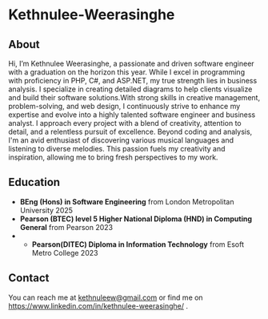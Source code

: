 # Kethnulee-Weerasinghe
## About
Hi, I’m Kethnulee Weerasinghe, a passionate and driven software engineer with a graduation on the horizon this year. While I excel in programming with proficiency in PHP, C#, and ASP.NET, my true strength lies in business analysis. I specialize in creating detailed diagrams to help clients visualize and build their software solutions.With strong skills in creative management, problem-solving, and web design, I continuously strive to enhance my expertise and evolve into a highly talented software engineer and business analyst. I approach every project with a blend of creativity, attention to detail, and a relentless pursuit of excellence. Beyond coding and analysis, I'm an avid enthusiast of discovering various musical languages and listening to diverse melodies. This passion fuels my creativity and inspiration, allowing me to bring fresh perspectives to my work.
## Education
- **BEng (Hons) in Software Engineering** from London Metropolitan University 2025
- **Pearson (BTEC) level 5 Higher National Diploma (HND) in Computing General** from Pearson 2023
- - **Pearson(DITEC) Diploma in Information Technology** from Esoft Metro College 2023
## Contact
You can reach me at kethnuleew@gmail.com or find me on https://www.linkedin.com/in/kethnulee-weerasinghe/ .
